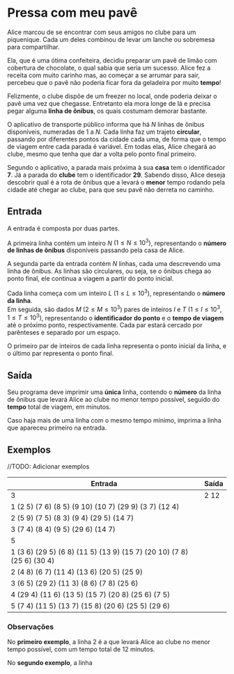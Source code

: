 # Pressa com meu pavê

Alice marcou de se encontrar com seus amigos no clube para um piquenique.
Cada um deles combinou de levar um lanche ou sobremesa para compartilhar.

Ela, que é uma ótima confeiteira, decidiu preparar um pavê de limão com cobertura de chocolate, o qual sabia que seria um sucesso.
Alice fez a receita com muito carinho mas, ao começar a se arrumar para sair, percebeu que o pavê não poderia ficar fora da geladeira por muito **tempo**!

Felizmente, o clube dispõe de um freezer no local, onde poderia deixar o pavê uma vez que chegasse.
Entretanto ela mora longe de lá e precisa pegar alguma **linha de ônibus**, os quais costumam demorar bastante.

O aplicativo de transporte público informa que há $N$ linhas de ônibus disponíveis, numeradas de 1 a $N$.
Cada linha faz um trajeto **circular**, passando por diferentes pontos da cidade cada uma, de forma que o tempo de viagem entre cada parada é variável.
Em todas elas, Alice chegará ao clube, mesmo que tenha que dar a volta pelo ponto final primeiro.

Segundo o aplicativo, a parada mais próxima à sua **casa** tem o identificador **7**.
Já a parada do **clube** tem o identificador **29**.
Sabendo disso, Alice deseja descobrir qual é a rota de ônibus que a levará o **menor** tempo rodando pela cidade até chegar ao clube, para que seu pavê não derreta no caminho.

## Entrada

A entrada é composta por duas partes.

A primeira linha contém um inteiro $N$ $(1 \leq N \leq 10^3)$, representando o **número de linhas de ônibus** disponíveis passando pela casa de Alice.

A segunda parte da entrada contém $N$ linhas, cada uma descrevendo uma linha de ônibus.
As linhas são circulares, ou seja, se o ônibus chega ao ponto final, ele continua a viagem a partir do ponto inicial.

Cada linha começa com um inteiro $L$ $(1 \leq L \leq 10^3)$, representando o **número da linha**.\
Em seguida, são dados $M$ $(2 \leq M \leq 10^3)$ pares de inteiros $I$ e $T$ $(1 \leq I \leq 10^3, 1 \leq T \leq 10^3)$, representando o **identificador do ponto** e o **tempo de viagem** até o próximo ponto, respectivamente.
Cada par estará cercado por parênteses e separado por um espaço.

O primeiro par de inteiros de cada linha representa o ponto inicial da linha, e o último par representa o ponto final.

## Saída

Seu programa deve imprimir uma **única** linha, contendo o **número** da linha de ônibus que levará Alice ao clube no menor tempo possível, seguido do **tempo** total de viagem, em minutos.

Caso haja mais de uma linha com o mesmo tempo mínimo, imprima a linha que apareceu primeiro na entrada.

## Exemplos

//TODO: Adicionar exemplos

<table>
    <thead>
        <tr>
            <th>Entrada</th>
            <th>Saída</th>
        </tr>
    </thead>
    <tbody>
        <tr>
            <td>3</td>
            <td>2 12</td>
        </tr>
        <tr>
            <td>
                1 (2 5) (7 6) (8 5) (9 10) (10 7) (29 9) (3 7) (12 4)
            </td>
        </tr>
        <tr>
            <td>
                2 (5 9) (7 5) (8 3) (9 4) (29 5) (14 7)
            </td>
        </tr>
        <tr>
            <td class="last-entry">
                3 (7 4) (8 4) (9 5) (29 6) (14 7)
            </td>
        </tr>
        <tr>
            <td>5</td>
            <td></td>
        </tr>
        <tr>
            <td>
                1 (3 6) (29 5) (6 8) (11 5) (13 9) (15 7) (20 10) (7 8) (25 6) (30 4)
            </td>
        </tr>
        <tr>
            <td>
                2 (4 8) (6 7) (11 4) (13 6) (20 5) (25 9)
            </td>
        </tr>
        <tr>
            <td>
                3 (6 5) (29 2) (11 3) (8 6) (7 8) (25 6)
            </td>
        </tr>
        <tr>
            <td>
                4 (29 4) (11 6) (13 5) (15 7) (20 8) (25 6) (7 5)
            </td>
        </tr>
        <tr>
            <td class="last-entry">
                5 (7 4) (11 5) (13 7) (15 8) (20 6) (25 5) (29 6)
            </td>
        </tr>
    </tbody>
</table>

### Observações

No **primeiro exemplo**, a linha 2 é a que levará Alice ao clube no menor tempo possível, com um tempo total de 12 minutos.

No **segundo exemplo**, a linha

<link defer rel="stylesheet" type="text/css" href="../style.css">
